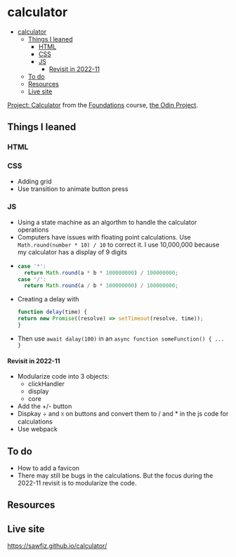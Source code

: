 # calculator

- [calculator](#calculator)
  - [Things I leaned](#things-i-leaned)
    - [HTML](#html)
    - [CSS](#css)
    - [JS](#js)
      - [Revisit in 2022-11](#revisit-in-2022-11)
  - [To do](#to-do)
  - [Resources](#resources)
  - [Live site](#live-site)

[Project: Calculator](https://www.theodinproject.com/lessons/foundations-calculator) from the [Foundations](https://www.theodinproject.com/paths/foundations/courses/foundations) course, [the Odin Project](https://www.theodinproject.com/).

## Things I leaned
### HTML

### CSS
- Adding grid
- Use transition to animate button press

### JS
- Using a state machine as an algorthm to handle the calculator operations
- Computers have issues with floating point calculations.  Use `Math.round(number * 10) / 10` to correct it. I use 10,000,000 because my calculator has a display of 9 digits
- ```js
  case '*':
    return Math.round(a * b * 100000000) / 100000000;
  case '/':
    return Math.round(a / b * 100000000) / 100000000;
  ```
- Creating a delay with
    ```js
    function delay(time) {
    return new Promise((resolve) => setTimeout(resolve, time));
    }
    ```
- Then use `await dalay(100)` in an `async function someFunction() { ... }`

#### Revisit in 2022-11
- Modularize code into 3 objects:
  - clickHandler
  - display
  - core
- Add the +/- button
- Dispkay ÷ and ᳵ on buttons and convert them to / and * in the js code for calculations
- Use webpack 


## To do
- How to add a favicon
- There may still be bugs in the calculations.  But the focus during the 2022-11 revisit is to modularize the code.

## Resources

## Live site
https://sawfiz.github.io/calculator/
